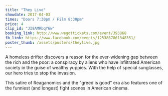 ```yaml
---
title: "They Live"
showdate: 2017-04-03
times: "Doors 7:30pm / Film 8:30pm"
price: 4
clip_id: "JI8AMRbqY6w"
booking_link: http://www.wegottickets.com/event/393868
fb_link: https://www.facebook.com/events/1253867861348351/
poster_thumb: /assets/posters/theylive.jpg
---
```

A homeless drifter discovers a reason for the ever-widening gap between the rich and the poor: a conspiracy by aliens who have infiltrated American society in the guise of wealthy yuppies. With the help of special sunglasses, our hero tries to stop the invasion. 

This satire of Reaganomics and the "greed is good" era also features one of the funniest (and longest) fight scenes in American cinema.

